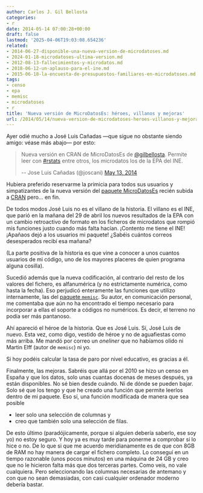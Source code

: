 ```yaml
---
author: Carlos J. Gil Bellosta
categories:
- r
date: 2014-05-14 07:00:28+00:00
draft: false
lastmod: '2025-04-06T19:03:08.654236'
related:
- 2014-06-27-disponible-una-nueva-version-de-microdatoses.md
- 2024-01-18-microdatoses-ultima-version.md
- 2012-08-13-fallecimientos-y-microdatos.md
- 2018-06-12-un-aplauso-para-el-ine.md
- 2015-06-18-la-encuesta-de-presupuestos-familiares-en-microdatoses.md
tags:
- censo
- epa
- memisc
- microdatoses
- r
title: 'Nueva versión de MicroDatosEs: héroes, villanos y mejoras'
url: /2014/05/14/nueva-version-de-microdatoses-heroes-villanos-y-mejoras/
---
```


Ayer odié mucho a José Luis Cañadas —que sigue no obstante siendo amigo: véase más abajo— por esto:

>Nueva versión en CRAN de MicroDatosEs de [@gilbellosta](https://twitter.com/gilbellosta). Permite leer con [#rstats](https://twitter.com/search?q=%23rstats&src=hash) entre otros, los microdatos los de la EPA del INE.
>
> -- Jose Luis Cañadas (@joscani) [May 13, 2014](https://twitter.com/joscani/statuses/466120464788889600)

Hubiera preferido reservarme la primicia para todos sus usuarios y simpatizantes de la nueva versión del [paquete MicroDatosEs](http://www.datanalytics.com/tag/microdatoses/) recién subida a [CRAN](http://cran.ms.unimelb.edu.au/web/packages/MicroDatosEs/index.html) pero... en fin.

De todos modos José Luis no es el villano de la historia. El villano es el INE, que parió en la mañana del 29 de abril los nuevos resultados de la EPA con un cambio retroactivo de formato en los ficheros de microdatos que rompió mis funciones justo cuando más falta hacían. ¡Contento me tiene el INE! ¡Apañaos dejó a los usuarios mi paquete! ¿Sabéis cuántos correos desesperados recibí esa mañana?

(La parte positiva de la historia es que vine a conocer a unos cuantos usuarios de mi código, uno de los mayores placeres de quien programa alguna cosilla).

Sucedió además que la nueva codificación, al contrario del resto de los valores del fichero, es alfanumérica (y no estrictamente numérica, como hasta la fecha). Eso perjudicó enteramente las funciones que utilizo internamente, las del [paquete `memisc`](http://cran.r-project.org/web/packages/memisc/index.html). Su autor, en comunicación personal, me comentaba que aún no ha encontrado el tiempo necesario para incorporar a ellas el soporte a códigos no numéricos. Es decir, el terreno no podía ser más pantanoso.

Ahí apareció el héroe de la historia. Que es José Luis. Sí, José Luis de nuevo. Esta vez, como digo, vestido de héroe y no de aguafiestas como más arriba. Me mandó por correo un _oneliner_ que no habíamos olido ni Martin Elff (autor de `memisc`) ni yo.

Si hoy podéis calcular la tasa de paro por nivel educativo, es gracias a él.

Finalmente, las mejoras. Sabréis que allá por el 2010 se hizo un censo en España y que los datos, solo unas cuantas docenas de meses después, ya están disponibles. No sé bien desde cuándo. Ni de dónde se pueden bajar. Solo sé que los tengo y que he creado una función que permite leerlos dentro de mi paquete. Eso sí, una función modificada de manera que sea posible

* leer solo una selección de columnas y
* creo que también solo una selección de filas.

De esto último (paradójicamente, porque si alguien debería saberlo, ese soy yo) no estoy seguro. Y hoy ya es muy tarde para ponerme a comprobar si lo hice o no. De lo que si que me acuerdo meridianamente es de que con 8GB de RAM no hay manera de cargar el fichero completo. Lo conseguí en un tiempo razonable (unos pocos minutos) en una máquina de 24 GB y creo que no le hicieron falta más que dos terceras partes. Como veis, no vale cualquiera. Pero seleccionando las columnas necesarias de antemano y con que no sean demasiadas, con casi cualquier ordenador moderno debería bastar.